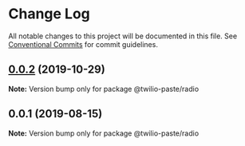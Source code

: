 # Change Log

All notable changes to this project will be documented in this file.
See [Conventional Commits](https://conventionalcommits.org) for commit guidelines.

## [0.0.2](https://github.com/twilio-labs/paste/compare/@twilio-paste/radio@0.0.1...@twilio-paste/radio@0.0.2) (2019-10-29)

**Note:** Version bump only for package @twilio-paste/radio





## 0.0.1 (2019-08-15)

**Note:** Version bump only for package @twilio-paste/radio
